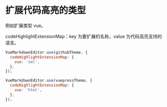 # 扩展代码高亮的类型

例如扩展类型 vue。

codeHighlightExtensionMap：key 为要扩展的名称，value 为代码高亮支持的语言。

<ClientOnly>
  <hl-extension-github />
</ClientOnly>

```js
VueMarkdownEditor.use(githubTheme, {
  codeHighlightExtensionMap: {
    vue: 'xml',
  },
});
```

<ClientOnly>
  <hl-extension-vuepress />
</ClientOnly>

```js
VueMarkdownEditor.use(vuepressTheme, {
  codeHighlightExtensionMap: {
    vue: 'html',
  },
});
```
